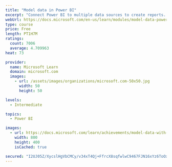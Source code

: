 ```yaml
---
title: "Model data in Power BI"
excerpt: "Connect Power BI to multiple data sources to create reports. Define the relationship between your data sources."
webUrl: https://docs.microsoft.com/en-us/learn/modules/model-data-power-bi/
type: course
price: Free
length: PT1H7M
ratings:
  count: 7006
  average: 4.709963
heat: 73

provider:
  name: Microsoft Learn
  domain: microsoft.com
  images:
    - url: /assets/images/organizations/microsoft.com-50x50.jpg
      width: 50
      height: 50

levels:
  - Intermediate

topics:
  - Power BI

images:
  - url: https://docs.microsoft.com/learn/achievements/model-data-with-power-bi-desktop-social.png
    width: 800
    height: 400
    isCached: true

secured: "I2UJ05Z/XycslHgVbCMCy/v34xT4Qj+FfrcX8sqfwlwC9467FJN16xYz6ToOxSWlNFRaEQfwfVDEoImbUqKzNwg7psFBvB5wi9c2dSba6nauPEGflKQjSutuS1vgo5BbI8fyxIe8K55BOkWznZOcr1VW94MvyCgc/Sg4OgjV5CUW9b9wdzWDFSMvymUjVSEYy9b+T1ozr45lOfMzrwYvSSyprIRwG6IkaLheMjf43vNI5n6dp8KnkSiN6n6RbMO2IxbE3wr5Ta6NT6+TK8ux9EFd7sCzfv7F04w+QQOU67VKPF0fmQQNgoDE+LanAPEryNxemWG3BdU9P4l3LPwK9eJzm2ATK29YMaEQcf+qqqi2wKsQSHIoc4JMOS1sB7exjEeVJhEZ8GJKw4P/9xKykuedgf9Q27w1u8lq0O6BHnk=;L/biaVEn/9Pwc8Yv30P4+g=="
---
```


